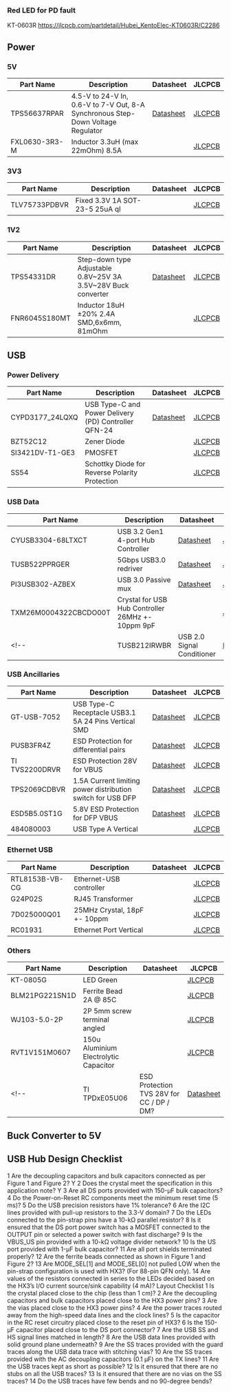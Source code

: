 


### Red LED for PD fault
KT-0603R
https://jlcpcb.com/partdetail/Hubei_KentoElec-KT0603R/C2286


## Power
### 5V
| Part Name | Description | Datasheet | JLCPCB |
| - | - | - | - |
| TPS56637RPAR | 4.5-V to 24-V In, 0.6-V to 7-V Out, 8-A Synchronous Step-Down Voltage Regulator | [Datasheet](https://www.ti.com/lit/ds/symlink/tps51396a.pdf) | [JLCPCB](https://jlcpcb.com/partdetail/TexasInstruments-TPS56637RPAR/C841386) | 
| FXL0630-3R3-M | Inductor 3.3uH (max 22mOhm) 8.5A | | [JLCPCB](https://jlcpcb.com/partdetail/178602-FXL0630_3R3M/C167219) |

### 3V3
| Part Name | Description | Datasheet | JLCPCB |
| - | - | - | - |
| TLV75733PDBVR |  Fixed 3.3V 1A SOT-23-5 25uA qI | | [JLCPCB](https://jlcpcb.com/partdetail/TexasInstruments-TLV75733PDBVR/C485517) |


### 1V2
| Part Name | Description | Datasheet | JLCPCB |
| - | - | - | - |
| TPS54331DR | Step-down type Adjustable 0.8V~25V 3A 3.5V~28V Buck converter | [Datasheet](https://www.ti.com/lit/ds/symlink/tps54331.pdf) | [JLCPCB](https://jlcpcb.com/partdetail/TexasInstruments-TPS54331DR/C9865) |
| FNR6045S180MT | Inductor 18uH ±20% 2.4A SMD,6x6mm, 81mOhm |  | [JLCPCB](https://jlcpcb.com/partdetail/179462-FNR6045S180MT/C168079) |

## USB
### Power Delivery

| Part Name | Description | Datasheet | JLCPCB |
| - | - | - | - |
| CYPD3177_24LQXQ | USB Type-C and Power Delivery (PD) Controller QFN-24 | [Datasheet](https://www.infineon.com/dgdl/Infineon-EZ-PD_BCR_Datasheet_USB_Type-C_Port_Controller_for_Power_Sinks-DataSheet-v03_00-EN.pdf?fileId=8ac78c8c7d0d8da4017d0ee7ce9d70ad) | [JLCPCB](https://jlcpcb.com/partdetail/CypressSemicon-CYPD317724LQXQ/C2959321) | 
| BZT52C12 | Zener Diode | | [JLCPCB](https://jlcpcb.com/partdetail/Goodwork-BZT52C12/C2932744) | 
| SI3421DV-T1-GE3 | PMOSFET | | [JLCPCB](https://jlcpcb.com/partdetail/VishayIntertech-SI3421DV_T1GE3/C144884) | 
| SS54 | Schottky Diode for Reverse Polarity Protection | | [JLCPCB](https://jlcpcb.com/partdetail/Hongjiacheng-SS54/C7420369) |

### USB Data

| Part Name | Description | Datasheet | JLCPCB |
| - | - | - | - |
| CYUSB3304-68LTXCT | USB 3.2 Gen1 4-port Hub Controller | [Datasheet](https://www.infineon.com/dgdl/Infineon-CYUSB330x_CYUSB331x_CYUSB332x_HX3_USB_3.0_Hub-DataSheet-v21_00-EN.pdf?fileId=8ac78c8c7d0d8da4017d0ecb53f644b8) | [JLCPCB](https://jlcpcb.com/partdetail/CypressSemicon-CYUSB330468LTXCT/C914921) |
| TUSB522PPRGER | 5Gbps USB3.0 redriver | [Datasheet](https://www.ti.com/lit/ds/symlink/tusb522p.pdf) | [JLCPCB](https://jlcpcb.com/parts/componentSearch?searchTxt=TUSB522P)  |
| PI3USB302-AZBEX | USB 3.0 Passive mux | [Datasheet](https://www.diodes.com/assets/Datasheets/PI3USB302-A.pdf) |  [JLCPCB](https://jlcpcb.com/partdetail/DiodesIncorporated-PI3USB302AZBEX/C500787) |
| TXM26M0004322CBCDO00T | Crystal for USB Hub Controller 26MHz +- 10ppm 9pF | | [JLCPCB](https://jlcpcb.com/partdetail/Yajingxin-TXM26M0004322CBCDO00T/C362346) |
<!-- | TUSB212IRWBR | USB 2.0 Signal Conditioner | [Datasheet](https://www.ti.com/lit/ds/symlink/tusb212.pdf) | [JLCPCB](https://jlcpcb.com/partdetail/TexasInstruments-TUSB212IRWBR/C2674396) | -->

### USB Ancillaries
| Part Name | Description | Datasheet | JLCPCB |
| - | - | - | - |
| GT-USB-7052 | USB Type-C Receptacle USB3.1 5A 24 Pins Vertical SMD | [Datasheet](https://www.dg-switch.com/uploads/soft/200510/GT-USB-7052.pdf) | [JLCPCB](https://jlcpcb.com/partdetail/gswitch-GT_USB7052/C963223) |
| PUSB3FR4Z | ESD Protection for differential pairs | [Datasheet](https://assets.nexperia.com/documents/data-sheet/PUSB3FR4.pdf) | [JLCPCB](https://jlcpcb.com/partdetail/Nexperia-PUSB3FR4Z/C503418)  |
| TI TVS2200DRVR | ESD Protection 28V for VBUS | [Datasheet](https://www.ti.com/lit/ds/symlink/tvs2200.pdf) | [JLCPCB](https://jlcpcb.com/partdetail/TexasInstruments-TVS2200DRVR/C523793) |
| TPS2069CDBVR | 1.5A Current limiting power distribution switch for USB DFP | [Datasheet](https://www.ti.com/lit/ds/symlink/tps2001c.pdf) | [JLCPCB](https://jlcpcb.com/partdetail/TexasInstruments-TPS2069CDBVR/C181752) |
| ESD5B5.0ST1G | 5.8V ESD Protection for DFP VBUS | [Datasheet](https://www.onsemi.com/pdf/datasheet/esd5b5.0st1-d.pdf) | [JLCPCB](https://jlcpcb.com/partdetail/Onsemi-ESD5B50ST1G/C93623) | 
| 484080003 | USB Type A Vertical | | [JLCPCB](https://jlcpcb.com/partdetail/Molex-484080003/C587839) |

### Ethernet USB 
| Part Name | Description | Datasheet | JLCPCB |
| - | - | - | - |
| RTL8153B-VB-CG | Ethernet-USB controller |  | [JLCPCB](https://jlcpcb.com/partdetail/RealtekSemicon-RTL8153B_VBCG/C2802072)  |
| G24P02S | RJ45 Transformer | | [JLCPCB](https://jlcpcb.com/partdetail/Jasn-G24P02S/C2827276)  |
| 7D025000Q01 | 25MHz Crystal, 18pF +- 10ppm | | [JLCPCB](https://jlcpcb.com/partdetail/Hd-7D025000Q01/C648942)|
| RC01931 | Ethernet Port Vertical | | [JLCPCB](https://jlcpcb.com/partdetail/Rch-RC01931/C708651) |

### Others
| Part Name | Description | Datasheet | JLCPCB |
| - | - | - | - |
| KT-0805G | LED Green | | [JLCPCB](https://jlcpcb.com/partdetail/Hubei_KentoElec-KT0805G/C2297) |
| BLM21PG221SN1D | Ferrite Bead 2A @ 85C | | [JLCPCB](https://jlcpcb.com/partdetail/MurataElectronics-BLM21PG221SN1D/C85840) |
| WJ103-5.0-2P | 2P 5mm screw terminal angled | | [JLCPCB](https://jlcpcb.com/partdetail/Ningbo_KangnexElec-WJ103_5_02P/C8439 )  |
| RVT1V151M0607 | 150u Aluminium Electrolytic Capacitor | | [JLCPCB](https://jlcpcb.com/partdetail/Roqang-RVT1V151M0607/C3032176) |
 <!-- | TI TPDxE05U06 | ESD Protection TVS 28V for CC / DP / DM?  | [Datasheet](https://www.ti.com/lit/ds/symlink/tpd4e05u06.pdf) | [JLCPCB](https://jlcpcb.com/partdetail/TexasInstruments-TPD4E05U06DQAR/C138714)  -->

## Buck Converter to 5V


## USB Hub Design Checklist
1 Are the decoupling capacitors and bulk capacitors connected as per Figure 1 and Figure 2? Y
2 Does the crystal meet the specification in this application note?  Y
3 Are all DS ports provided with 150-µF bulk capacitors?
4 Do the Power-on-Reset RC components meet the minimum reset time (5 ms)?
5 Do the USB precision resistors have 1% tolerance? 
6 Are the I2C lines provided with pull-up resistors to the 3.3-V domain?
7 Do the LEDs connected to the pin-strap pins have a 10-kΩ parallel resistor?
8
Is it ensured that the DS port power switch has a MOSFET connected to the OUTPUT pin or selected a power switch with
fast discharge?
9 Is the VBUS_US pin provided with a 10-kΩ voltage divider network?
10 Is the US port provided with 1-µF bulk capacitor?
11 Are all port shields terminated properly?
12 Are the ferrite beads connected as shown in Figure 1 and Figure 2?
13
Are MODE_SEL[1] and MODE_SEL[0] not pulled LOW when the pin-strap configuration is used with HX3? (For 88-pin
QFN only).
14
Are values of the resistors connected in series to the LEDs decided based on the HX3’s I/O current source/sink capability
(4 mA)?
Layout Checklist
1 Is the crystal placed close to the chip (less than 1 cm)?
2 Are the decoupling capacitors and bulk capacitors placed close to the HX3 power pins?
3 Are the vias placed close to the HX3 power pins?
4 Are the power traces routed away from the high-speed data lines and the clock lines?
5 Is the capacitor in the RC reset circuitry placed close to the reset pin of HX3?
6 Is the 150-µF capacitor placed close to the DS port connector?
7 Are the USB SS and HS signal lines matched in length?
8 Are the USB data lines provided with solid ground plane underneath?
9 Are the SS traces provided with the guard traces along the USB data trace with stitching vias?
10 Are the SS traces provided with the AC decoupling capacitors (0.1 µF) on the TX lines?
11 Are the USB traces kept as short as possible?
12 Is it ensured that there are no stubs on all the USB traces?
13 Is it ensured that there are no vias on the SS traces?
14 Do the USB traces have few bends and no 90-degree bends?